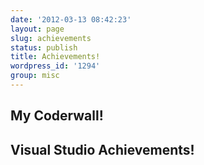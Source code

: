 ```yaml
---
date: '2012-03-13 08:42:23'
layout: page
slug: achievements
status: publish
title: Achievements!
wordpress_id: '1294'
group: misc
---
```


## My Coderwall!

<link href="http://coderwall.com/stylesheets/jquery.coderwall.css" media="all" rel="stylesheet" type="text/css">
<script src="http://coderwall.com/javascripts/jquery.coderwall.js"></script>

<section class="coderwall" data-coderwall-username="(your username)" data-coderwall-orientation="(vertical or horizontal)"></section>

<div style="clear: both"></div>

## Visual Studio Achievements!

<script src="http://video.ch9.ms/widgets/VSachievements.min.js?user=JohnBubriski" id="ch9VSachievements" defer="defer"></script>






